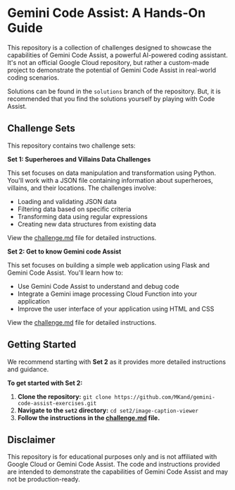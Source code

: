 # Gemini Code Assist: A Hands-On Guide

This repository is a collection of challenges designed to showcase the capabilities of Gemini Code Assist, a powerful AI-powered coding assistant. It's not an official Google Cloud repository, but rather a custom-made project to demonstrate the potential of Gemini Code Assist in real-world coding scenarios.

Solutions can be found in the `solutions` branch of the repository. But, it is recommended that you find the solutions yourself by playing with Code Assist.

## Challenge Sets

This repository contains two challenge sets:

**Set 1: Superheroes and Villains Data Challenges**

This set focuses on data manipulation and transformation using Python. You'll work with a JSON file containing information about superheroes, villains, and their locations. The challenges involve:

* Loading and validating JSON data
* Filtering data based on specific criteria
* Transforming data using regular expressions
* Creating new data structures from existing data

View the [challenge.md](set1/challenge.md) file for detailed instructions.

**Set 2: Get to know Gemini code Assist**

This set focuses on building a simple web application using Flask and Gemini Code Assist. You'll learn how to:

* Use Gemini Code Assist to understand and debug code
* Integrate a Gemini image processing Cloud Function into your application
* Improve the user interface of your application using HTML and CSS

View the [challenge.md](set2/challenge.md) file for detailed instructions.

## Getting Started

We recommend starting with **Set 2** as it provides more detailed instructions and guidance. 

**To get started with Set 2:**

1. **Clone the repository:** `git clone https://github.com/MKand/gemini-code-assist-exercises.git`
2. **Navigate to the `set2` directory:** `cd set2/image-caption-viewer`
3. **Follow the instructions in the [challenge.md](set2/challenge.md) file.**

## Disclaimer

This repository is for educational purposes only and is not affiliated with Google Cloud or Gemini Code Assist. The code and instructions provided are intended to demonstrate the capabilities of Gemini Code Assist and may not be production-ready.

